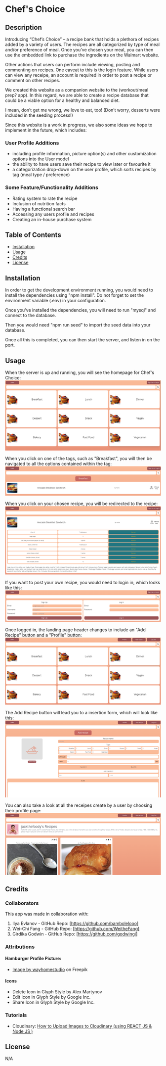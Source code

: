 # Chef's Choice

## Description

Introducing “Chef’s Choice” – a recipe bank that holds a plethora of recipes added by a variety of users. The recipes are all categorized by type of meal and/or preference of meal. Once you’ve chosen your meal, you can then use the embedded link to purchase the ingredients on the Walmart website.

Other actions that users can perform include viewing, posting and commenting on recipes. One caveat to this is the login feature. While users can view any receipe, an account is required in order to post a recipe or comment on other recipes.

We created this website as a companion website to the (workout/meal prep? app). In this regard, we are able to create a recipe database that could be a viable option for a healthy and balanced diet.

I mean, don’t get me wrong, we love to eat, too! (Don’t worry, desserts were included in the seeding process!)

Since this website is a work in progress, we also some ideas we hope to implement in the future, which includes:

### User Profile Additions

-   including profile information, picture option(s) and other customization options into the User model
-   the ability to have users save their recipe to view later or favourite it
-   a categorization drop-down on the user profile, which sorts recipes by tag (meal type / preference)

### Some Feature/Functionality Additions

-   Rating system to rate the recipe
-   Inclusion of nutrition facts
-   Having a functional search bar
-   Accessing any users profile and recipes
-   Creating an in-house purchase system

## Table of Contents

-   [Installation](#installation)
-   [Usage](#usage)
-   [Credits](#credits)
-   [License](#license)

## Installation

In order to get the development environment running, you would need to install the dependencies using "npm install". Do not forget to set the environment variable (.env) in your configuration.

Once you've installed the dependencies, you will need to run "mysql" and connect to the database.

Then you would need "npm run seed" to import the seed data into your database.

Once all this is completed, you can then start the server, and listen in on the port.

## Usage

When the server is up and running, you will see the homepage for Chef's Choice:
![Screenshot](public/images/homepage.png)

When you click on one of the tags, such as "Breakfast", you will then be navigated to all the options contained within the tag:
![Screenshot](public/images/tag.png)

When you click on your chosen recipe, you will be redirected to the recipe:
![Screenshot](public/images/recipe.png)

If you want to post your own recipe, you would need to login in, which looks like this:
![Screenshot](public/images/login.png)

Once logged in, the landing page header changes to include an "Add Recipe" button and a "Profile" button:
![Screenshot](public/images/loginLanding.png)

The Add Recipe button will lead you to a insertion form, which will look like this:
![Screenshot](public/images/addRecipe.png)

You can also take a look at all the receipes create by a user by choosing their profile page:
![Screenshot](public/images/profile.png)

## Credits

### Collaborators

This app was made in collaboration with:

1. Ilya Evlanov - GitHub Repo: [https://github.com/bambolelooo]
2. Wei-Chi Fang - GitHub Repo: [https://github.com/WeitheFang]
3. Girdika Godwin - GitHub Repo: [https://github.com/godwingi]

### Attributions
#### Hamburger Profile Picture:
- <a href="https://www.freepik.com/free-photo/man-eats-greedily-delicious-hamburger-feels-very-hungry-consumes-fast-food-wears-round-spectacles-jumper_16075283.htm#query=person%20eating&position=1&from_view=keyword">Image by wayhomestudio</a> on Freepik

#### Icons
- Delete Icon in Glyph Style by Alex Martynov
- Edit Icon in Glyph Style by Google Inc.
- Share Icon in Glyph Style by Google Inc.

### Tutorials
- Cloudinary: <a href="https://www.youtube.com/watch?v=3o1Z5N9TeuQ&t=567s">How to Upload Images to Cloudinary (using REACT JS & Node JS )</a>

## License
N/A

